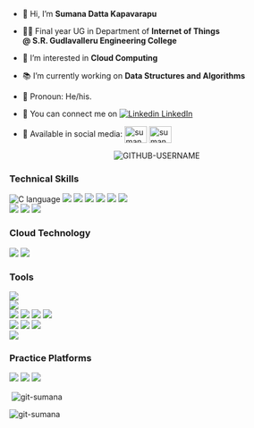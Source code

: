 - 👋 Hi, I’m <b>Sumana Datta Kapavarapu</b>
- 🧑‍🎓 Final year UG in Department of <b>Internet of Things</b><br>
  <b>@ S.R. Gudlavalleru Engineering College</b>
- 👀 I’m interested in <b>Cloud Computing</b>
- 📚 I’m currently working on <b>Data Structures and Algorithms</b>
- 👨 Pronoun: He/his.
- 🫶 You can connect me on [![Linkedin](https://i.stack.imgur.com/gVE0j.png) LinkedIn](https://https://www.linkedin.com/in/sumana-datta-kapavarapu-051959224//)
&nbsp;
- 📱 Available in social media: <a href="https://instagram.com/sumanaswags" target="blank"><img align="center" src="https://raw.githubusercontent.com/rahuldkjain/github-profile-readme-generator/master/src/images/icons/Social/instagram.svg" alt="sumanaswags" height="30" width="40" /></a></t>
<a href="https://twitter.com/sumanastweet" target="blank"><img align="center" src="https://raw.githubusercontent.com/rahuldkjain/github-profile-readme-generator/master/src/images/icons/Social/twitter.svg" alt="sumanastweet" height="30" width="40" /></a>

  <p align="center"> <img src="https://komarev.com/ghpvc/?username=GITHUB-USERNAME&label=Profile%20views&color=ce9927&style=flat" alt="GITHUB-USERNAME" /> </p>
<h3>Technical Skills</h3>

![C language](https://img.shields.io/badge/C-00599C?style=for-the-badge&logo=c&logoColor=white) 
![](https://img.shields.io/badge/Java-ED8B00?style=for-the-badge&logo=openjdk&logoColor=white) 
![](https://img.shields.io/badge/Python-14354C?style=for-the-badge&logo=python&logoColor=white) 
![](https://img.shields.io/badge/Go-00ADD8?style=for-the-badge&logo=go&logoColor=white)
![](https://img.shields.io/badge/HTML5-E34F26?style=for-the-badge&logo=html5&logoColor=white)
![](https://img.shields.io/badge/CSS3-1572B6?style=for-the-badge&logo=css3&logoColor=white)
![](https://img.shields.io/badge/jQuery-0769AD?style=for-the-badge&logo=jquery&logoColor=white)</br>
![](https://img.shields.io/badge/MongoDB-4EA94B?style=for-the-badge&logo=mongodb&logoColor=white)
![](https://img.shields.io/badge/Cassandra-1287B1?style=for-the-badge&logo=apache%20cassandra&logoColor=white)
![](https://img.shields.io/badge/MySQL-005C84?style=for-the-badge&logo=mysql&logoColor=white) <!-- ![](https://img.shields.io/badge/React-20232A?style=for-the-badge&logo=react&logoColor=61DAFB) --> 
</br>


<h3>Cloud Technology</h3>

![](https://img.shields.io/badge/microsoft%20azure-0089D6?style=for-the-badge&logo=microsoft-azure&logoColor=white)
![](https://img.shields.io/badge/Netlify-00C7B7?style=for-the-badge&logo=netlify&logoColor=white)

<h3>Tools</h3>

![](https://img.shields.io/badge/GitHub-100000?style=for-the-badge&logo=github&logoColor=white) </br>
![](https://img.shields.io/badge/Visual_Studio_Code-0078D4?style=for-the-badge&logo=visual%20studio%20code&logoColor=white)<br>
![](https://img.shields.io/badge/Made%20with-Jupyter-orange?style=for-the-badge&logo=Jupyter)
![](https://img.shields.io/badge/Eclipse-2C2255?style=for-the-badge&logo=eclipse&logoColor=white)
![](https://img.shields.io/badge/PyCharm-000000.svg?&style=for-the-badge&logo=PyCharm&logoColor=white)
![](https://img.shields.io/badge/Notepad++-90E59A.svg?style=for-the-badge&logo=notepad%2B%2B&logoColor=black) <br>
![](https://img.shields.io/badge/Arduino_IDE-00979D?style=for-the-badge&logo=arduino&logoColor=white)
![](https://img.shields.io/badge/Matlab-282C34?logo=matlab&logoColor=61DAFB) 
![](https://img.shields.io/badge/Octave-282C34?logo=Octave&logoColor=61DAFB) <br>
![](https://img.shields.io/badge/Android_Studio-3DDC84?style=for-the-badge&logo=android-studio&logoColor=white) <br>

<h3>Practice Platforms</h3>

![](https://img.shields.io/badge/Codewars-B1361E?style=for-the-badge&logo=Codewars&logoColor=white)
![](https://img.shields.io/badge/-LeetCode-FFA116?style=for-the-badge&logo=LeetCode&logoColor=black)
![](https://img.shields.io/badge/-Hackerrank-2EC866?style=for-the-badge&logo=HackerRank&logoColor=white) <br>
<p>&nbsp;<img align="center" src="https://github-readme-stats.vercel.app/api?username=git-sumana&show_icons=true&locale=en" alt="git-sumana" /></p>  <p><img align="center" src="https://github-readme-streak-stats.herokuapp.com/?user=git-sumana&" alt="git-sumana" /></p>

![]()

<!---
git-sumana/git-sumana is a ✨ special ✨ repository because its `README.md` (this file) appears on your GitHub profile.
You can click the Preview link to take a look at your changes.
--->
